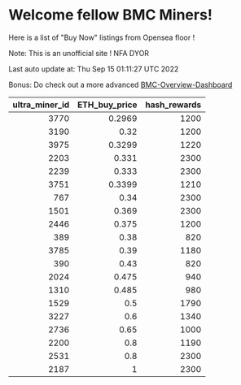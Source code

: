 # Welcome fellow BMC Miners!
Here is a list of "Buy Now" listings from Opensea floor !

Note: This is an unofficial site ! NFA DYOR

Last auto update at: Thu Sep 15 01:11:27 UTC 2022

Bonus: Do check out a more advanced [BMC-Overview-Dashboard](https://dune.com/defifunk/BMC-Overview-Dashboard)


|   ultra_miner_id |   ETH_buy_price |   hash_rewards |
|-----------------:|----------------:|---------------:|
|             3770 |          0.2969 |           1200 |
|             3190 |          0.32   |           1200 |
|             3975 |          0.3299 |           1220 |
|             2203 |          0.331  |           2300 |
|             2239 |          0.333  |           2300 |
|             3751 |          0.3399 |           1210 |
|              767 |          0.34   |           2300 |
|             1501 |          0.369  |           2300 |
|             2446 |          0.375  |           1200 |
|              389 |          0.38   |            820 |
|             3785 |          0.39   |           1180 |
|              390 |          0.43   |            820 |
|             2024 |          0.475  |            940 |
|             1310 |          0.485  |            980 |
|             1529 |          0.5    |           1790 |
|             3227 |          0.6    |           1340 |
|             2736 |          0.65   |           1000 |
|             2200 |          0.8    |           1190 |
|             2531 |          0.8    |           2300 |
|             2187 |          1      |           2300 |
